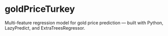 # goldPriceTurkey
Multi-feature regression model for gold price prediction — built with Python, LazyPredict, and ExtraTreesRegressor.
